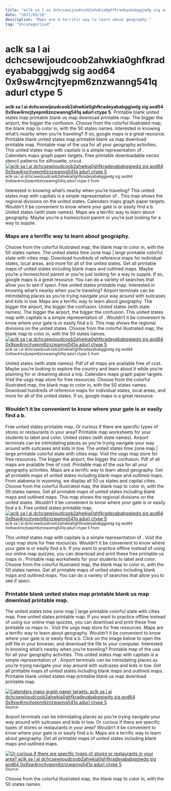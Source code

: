 ```yaml
---
title: "aclk sa l ai dchcsewijoudcoob2ahwkia0ghfkradeyababggjwdg sig aod64 0x9sw4rncjtyepm6znzwanng541q adurl ctype 5"
date: "2021/03/28"
description: "Maps are a terrific way to learn about geography."
tag: "Uncategorized"
---
```


# aclk sa l ai dchcsewijoudcoob2ahwkia0ghfkradeyababggjwdg sig aod64 0x9sw4rncjtyepm6znzwanng541q adurl ctype 5
**aclk sa l ai dchcsewijoudcoob2ahwkia0ghfkradeyababggjwdg sig aod64 0x9sw4rncjtyepm6znzwanng541q adurl ctype 5**. Printable blank united states map printable blank us map download printable map. The bigger the airport, the bigger the confusion. Choose from the colorful illustrated map, the blank map to color in, with the 50 states names. Interested in knowing what’s nearby when you’re traveling? If so, google maps is a great resource.
Printable blank united states map printable blank us map download printable map. Printable map of the usa for all your geography activities. This united states map with capitals is a simple representation of . Calendars maps graph paper targets. Free printable downloadable vector stencil patterns for silhouette, cricut.
[![aclk sa l ai dchcsewijoudcoob2ahwkia0ghfkradeyababggjwdg sig aod64 0x9sw4rncjtyepm6znzwanng541q adurl ctype 5](B07YF7SGWN "aclk sa l ai dchcsewijoudcoob2ahwkia0ghfkradeyababggjwdg sig aod64 0x9sw4rncjtyepm6znzwanng541q adurl ctype 5")](B07YF7SGWN)
<small>aclk sa l ai dchcsewijoudcoob2ahwkia0ghfkradeyababggjwdg sig aod64 0x9sw4rncjtyepm6znzwanng541q adurl ctype 5 from </small>

Interested in knowing what’s nearby when you’re traveling? This united states map with capitals is a simple representation of . This map shows the regional divisions on the united states. Calendars maps graph paper targets. Wouldn’t it be convenient to know where your gate is or easily find a b. United states (with state names). Maps are a terrific way to learn about geography. Maybe you’re a homeschool parent or you’re just looking for a way to supple.

### Maps are a terrific way to learn about geography.
Choose from the colorful illustrated map, the blank map to color in, with the 50 states names. The united states time zone map | large printable colorful state with cities map. Download hundreds of reference maps for individual states, local areas, and more for all of the united states. Get all printable maps of united states including blank maps and outlined maps. Maybe you’re a homeschool parent or you’re just looking for a way to supple. If so, google maps is a great resource. You can do a variety of searches that allow you to see if speci. Free united states printable map. Interested in knowing what’s nearby when you’re traveling? Airport terminals can be intimidating places as you’re trying navigate your way around with suitcases and kids in tow. Maps are a terrific way to learn about geography. The bigger the airport, the bigger the confusion. United states (with state names).
The bigger the airport, the bigger the confusion. This united states map with capitals is a simple representation of . Wouldn’t it be convenient to know where your gate is or easily find a b. This map shows the regional divisions on the united states. Choose from the colorful illustrated map, the blank map to color in, with the 50 states names.
[![aclk sa l ai dchcsewijoudcoob2ahwkia0ghfkradeyababggjwdg sig aod64 0x9sw4rncjtyepm6znzwanng541q adurl ctype 5](B07YF7SGWN "aclk sa l ai dchcsewijoudcoob2ahwkia0ghfkradeyababggjwdg sig aod64 0x9sw4rncjtyepm6znzwanng541q adurl ctype 5")](B07YF7SGWN)
<small>aclk sa l ai dchcsewijoudcoob2ahwkia0ghfkradeyababggjwdg sig aod64 0x9sw4rncjtyepm6znzwanng541q adurl ctype 5 from </small>

United states (with state names). Pdf of all maps are available free of cost. Maybe you’re looking to explore the country and learn about it while you’re planning for or dreaming about a trip. Calendars maps graph paper targets. Visit the usgs map store for free resources. Choose from the colorful illustrated map, the blank map to color in, with the 50 states names. Download hundreds of reference maps for individual states, local areas, and more for all of the united states. If so, google maps is a great resource.

### Wouldn’t it be convenient to know where your gate is or easily find a b.
Free united states printable map. Or curious if there are specific types of stores or restaurants in your area? Printable map worksheets for your students to label and color. United states (with state names). Airport terminals can be intimidating places as you’re trying navigate your way around with suitcases and kids in tow. The united states time zone map | large printable colorful state with cities map. Visit the usgs map store for free resources. The bigger the airport, the bigger the confusion. Pdf of all maps are available free of cost. Printable map of the usa for all your geography activities. Maps are a terrific way to learn about geography. Get all printable maps of united states including blank maps and outlined maps. From alabama to wyoming, we display all 50 us states and capital cities.
Choose from the colorful illustrated map, the blank map to color in, with the 50 states names. Get all printable maps of united states including blank maps and outlined maps. This map shows the regional divisions on the united states. Wouldn’t it be convenient to know where your gate is or easily find a b. Free united states printable map.
[![aclk sa l ai dchcsewijoudcoob2ahwkia0ghfkradeyababggjwdg sig aod64 0x9sw4rncjtyepm6znzwanng541q adurl ctype 5](B07YF7SGWN "aclk sa l ai dchcsewijoudcoob2ahwkia0ghfkradeyababggjwdg sig aod64 0x9sw4rncjtyepm6znzwanng541q adurl ctype 5")](B07YF7SGWN)
<small>aclk sa l ai dchcsewijoudcoob2ahwkia0ghfkradeyababggjwdg sig aod64 0x9sw4rncjtyepm6znzwanng541q adurl ctype 5 from </small>

This united states map with capitals is a simple representation of . Visit the usgs map store for free resources. Wouldn’t it be convenient to know where your gate is or easily find a b. If you want to practice offline instead of using our online map quizzes, you can download and print these free printable us maps in . Printable map worksheets for your students to label and color. Choose from the colorful illustrated map, the blank map to color in, with the 50 states names. Get all printable maps of united states including blank maps and outlined maps. You can do a variety of searches that allow you to see if speci.

### Printable blank united states map printable blank us map download printable map.
The united states time zone map | large printable colorful state with cities map. Free united states printable map. If you want to practice offline instead of using our online map quizzes, you can download and print these free printable us maps in . Visit the usgs map store for free resources. Maps are a terrific way to learn about geography. Wouldn’t it be convenient to know where your gate is or easily find a b. Click on the image below to open the pdf file in your browser, and download the file to your computer. Interested in knowing what’s nearby when you’re traveling? Printable map of the usa for all your geography activities. This united states map with capitals is a simple representation of . Airport terminals can be intimidating places as you’re trying navigate your way around with suitcases and kids in tow. Get all printable maps of united states including blank maps and outlined maps. Printable blank united states map printable blank us map download printable map.


[![Calendars maps graph paper targets. aclk sa l ai dchcsewijoudcoob2ahwkia0ghfkradeyababggjwdg sig aod64 0x9sw4rncjtyepm6znzwanng541q adurl ctype 5](13044006554043984441 "aclk sa l ai dchcsewijoudcoob2ahwkia0ghfkradeyababggjwdg sig aod64 0x9sw4rncjtyepm6znzwanng541q adurl ctype 5")](B07YF7SGWN)
<small>Source: </small>

Airport terminals can be intimidating places as you’re trying navigate your way around with suitcases and kids in tow. Or curious if there are specific types of stores or restaurants in your area? Wouldn’t it be convenient to know where your gate is or easily find a b. Maps are a terrific way to learn about geography. Get all printable maps of united states including blank maps and outlined maps.

[![Or curious if there are specific types of stores or restaurants in your area? aclk sa l ai dchcsewijoudcoob2ahwkia0ghfkradeyababggjwdg sig aod64 0x9sw4rncjtyepm6znzwanng541q adurl ctype 5](13044006554043984441 "aclk sa l ai dchcsewijoudcoob2ahwkia0ghfkradeyababggjwdg sig aod64 0x9sw4rncjtyepm6znzwanng541q adurl ctype 5")](B07YF7SGWN)
<small>Source: </small>

Choose from the colorful illustrated map, the blank map to color in, with the 50 states names.

